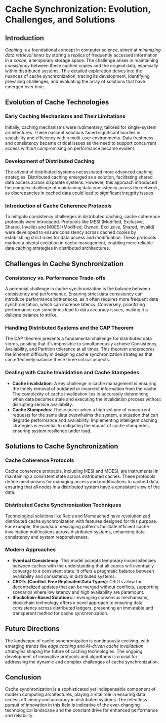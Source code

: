# Cache Synchronization: Evolution, Challenges, and Solutions

## Introduction

*Caching* is a foundational concept in computer science, aimed at *minimizing data retrieval times* by storing a replica of frequently accessed information in a *cache*, a temporary storage space. The challenge arises in maintaining *consistency* between these cached copies and the original data, especially within distributed systems. This detailed exploration delves into the nuances of cache synchronization, tracing its development, identifying prevailing challenges, and evaluating the array of solutions that have emerged over time.

## Evolution of Cache Technologies

### Early Caching Mechanisms and Their Limitations

Initially, caching mechanisms were rudimentary, tailored for single-system architectures. These nascent solutions faced significant hurdles in scalability and efficiency within multi-user environments. Data freshness and consistency became critical issues as the need to support concurrent access without compromising on performance became evident.

### Development of Distributed Caching

The advent of distributed systems necessitated more advanced caching strategies. Distributed caching emerged as a solution, facilitating shared data access across disparate systems. However, this approach introduced the complex challenge of maintaining data consistency across the network, as discrepancies in cached data could lead to significant integrity issues.

### Introduction of Cache Coherence Protocols

To mitigate consistency challenges in distributed caching, cache coherence protocols were introduced. Protocols like MESI (Modified, Exclusive, Shared, Invalid) and MOESI (Modified, Owned, Exclusive, Shared, Invalid) were developed to ensure consistency across cached copies by establishing strict rules for data access and modification. These protocols marked a pivotal evolution in cache management, enabling more reliable data caching strategies in distributed architectures.

## Challenges in Cache Synchronization

### Consistency vs. Performance Trade-offs

A perennial challenge in cache synchronization is the balance between consistency and performance. Ensuring strict data consistency can introduce performance bottlenecks, as it often requires more frequent data synchronization, which can increase latency. Conversely, prioritizing performance can sometimes lead to data accuracy issues, making it a delicate balance to strike.

### Handling Distributed Systems and the CAP Theorem

The CAP theorem presents a fundamental challenge for distributed data stores, positing that it's impossible to simultaneously achieve Consistency, Availability, and Partition tolerance at all times. This theorem underscores the inherent difficulty in designing cache synchronization strategies that can effectively balance these three critical aspects.

### Dealing with Cache Invalidation and Cache Stampedes

- **Cache Invalidation**: A key challenge in cache management is ensuring the timely removal of outdated or incorrect information from the cache. The complexity of cache invalidation lies in accurately determining when data becomes stale and executing the invalidation process without disrupting service availability.
- **Cache Stampedes**: These occur when a high volume of concurrent requests for the same data overwhelms the system, a situation that can degrade performance and availability. Implementing intelligent caching strategies is essential to mitigating the impact of cache stampedes, ensuring system resilience under load.

## Solutions to Cache Synchronization

### Cache Coherence Protocols

Cache coherence protocols, including MESI and MOESI, are instrumental in maintaining a consistent state across distributed caches. These protocols define mechanisms for managing access and modifications to cached data, ensuring that all nodes in a distributed system have a consistent view of the data.

### Distributed Cache Synchronization Techniques

Technological solutions like Redis and Memcached have revolutionized distributed cache synchronization with features designed for this purpose. For example, the pub/sub messaging patterns facilitate efficient cache invalidation notifications across distributed systems, enhancing data consistency and system responsiveness.

### Modern Approaches

- **Eventual Consistency**: This model accepts temporary inconsistencies between caches with the understanding that all copies will eventually converge to a consistent state. It offers a pragmatic balance between availability and consistency in distributed systems.
- **CRDTs (Conflict-Free Replicated Data Types)**: CRDTs allow for decentralized updates that can be merged without conflicts, supporting scenarios where low latency and high availability are paramount.
- **Blockchain-Based Solutions**: Leveraging consensus mechanisms, blockchain technology offers a novel approach to ensuring data consistency across distributed ledgers, presenting an immutable and transparent method for cache synchronization.

## Future Directions

The landscape of cache synchronization is continuously evolving, with emerging trends like *edge caching* and *AI-driven cache invalidation strategies* shaping the future of caching technologies. The ongoing development of innovative protocols and algorithms is crucial for addressing the dynamic and complex challenges of cache synchronization.

## Conclusion

Cache synchronization is a sophisticated yet indispensable component of modern computing architectures, playing a vital role in ensuring data access efficiency and accuracy in distributed systems. The relentless pursuit of innovation in this field is indicative of the ever-changing technological landscape and the constant drive for enhanced performance and reliability.
